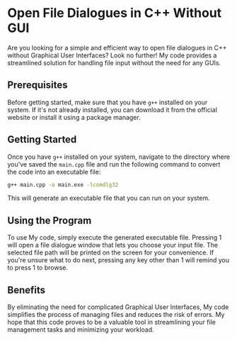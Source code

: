 # Open File Dialogues in C++ Without GUI

Are you looking for a simple and efficient way to open file dialogues in C++ without Graphical User Interfaces? Look no further! My code provides a streamlined solution for handling file input without the need for any GUIs.

## Prerequisites
Before getting started, make sure that you have `g++` installed on your system. If it's not already installed, you can download it from the official website or install it using a package manager.

## Getting Started
Once you have `g++` installed on your system, navigate to the directory where you've saved the `main.cpp` file and run the following command to convert the code into an executable file:

```sh
g++ main.cpp -o main.exe -lcomdlg32
```

This will generate an executable file that you can run on your system.

## Using the Program
To use My code, simply execute the generated executable file. Pressing 1 will open a file dialogue window that lets you choose your input file. The selected file path will be printed on the screen for your convenience. If you're unsure what to do next, pressing any key other than 1 will remind you to press 1 to browse.

## Benefits
By eliminating the need for complicated Graphical User Interfaces, My code simplifies the process of managing files and reduces the risk of errors. My hope that this code proves to be a valuable tool in streamlining your file management tasks and minimizing your workload.

